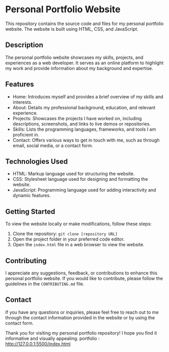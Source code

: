 # Personal Portfolio Website

This repository contains the source code and files for my personal portfolio website. The website is built using HTML, CSS, and JavaScript.

## Description

The personal portfolio website showcases my skills, projects, and experiences as a web developer. It serves as an online platform to highlight my work and provide information about my background and expertise.

## Features

- Home: Introduces myself and provides a brief overview of my skills and interests.
- About: Details my professional background, education, and relevant experience.
- Projects: Showcases the projects I have worked on, including descriptions, screenshots, and links to live demos or repositories.
- Skills: Lists the programming languages, frameworks, and tools I am proficient in.
- Contact: Offers various ways to get in touch with me, such as through email, social media, or a contact form.

## Technologies Used

- HTML: Markup language used for structuring the website.
- CSS: Stylesheet language used for designing and formatting the website.
- JavaScript: Programming language used for adding interactivity and dynamic features.

## Getting Started

To view the website locally or make modifications, follow these steps:

1. Clone the repository: `git clone [repository URL]`
2. Open the project folder in your preferred code editor.
3. Open the `index.html` file in a web browser to view the website.

## Contributing

I appreciate any suggestions, feedback, or contributions to enhance this personal portfolio website. If you would like to contribute, please follow the guidelines in the `CONTRIBUTING.md` file.

## Contact

If you have any questions or inquiries, please feel free to reach out to me through the contact information provided in the website or by using the contact form.

Thank you for visiting my personal portfolio repository! I hope you find it informative and visually appealing.
portfolio : http://127.0.0.1:5500/index.html

